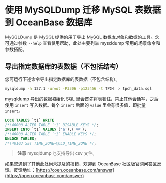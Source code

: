 # 使用 MySQLDump 迁移 MySQL 表数据到 OceanBase 数据库

MySQLDump 是 MySQL 提供的用于导出 MySQL 数据库对象和数据的工具。您可通过参数 `--help` 查看使用帮助，此处主要列举 mysqldump 常用的场景命令和参数搭配。

## 导出指定数据库的表数据（不包括结构）

您可运行下述命令导出指定数据库的表数据（不包含结构）。

```bash
mysqldump -h 127.1 -uroot -P3306 -p123456 -t TPCH  > tpch_data.sql
```

mysqldump 导出的数据初始化 SQL 里会首先将表锁住，禁止其他会话写，之后使用 `insert` 写入数据。每个 `insert` 后面的 `value` 里会有很多值，即批量 `insert`。

```sql
LOCK TABLES `t1` WRITE;
/*!40000 ALTER TABLE `t1` DISABLE KEYS */;
INSERT INTO `t1` VALUES ('a'),('中');
/*!40000 ALTER TABLE `t1` ENABLE KEYS */;
UNLOCK TABLES;
/*!40103 SET TIME_ZONE=@OLD_TIME_ZONE */;
```

> **注意**
mysqldump 也支持导出 csv 文件。

如果您遇到了其他此处尚未提及的报错，欢迎到 OceanBase 社区版官网问答区反馈。反馈地址：[https://open.oceanbase.com/answer](https://open.oceanbase.com/answer)
